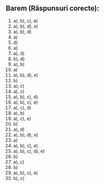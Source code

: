## Barem (Răspunsuri corecte):

1. a), b), c), e)
2. a), b), d), e)
3. a), b), d)
4. a)
5. d)
6. a)
7. a), d)
8. b), d)
9. a), b)
10. a)
11. a), b), d), e)
12. b)
13. a), c)
14. a), c)
15. a), b), c), d)
16. a), b), c), e)
17. a), c), d)
18. a), b)
19. a), c), e)
20. b)
21. a), d)
22. a), b), d), e)
23. a)
24. a), b), c), e)
25. a), b), c), d), e)
26. b)
27. a), c)
28. b)
29. a), b), c), e)
30. b), c)